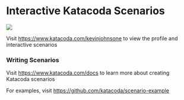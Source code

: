 # Interactive Katacoda Scenarios

[![](http://shields.katacoda.com/katacoda/kevinjohnsone/count.svg)](https://www.katacoda.com/kevinjohnsone "Get your profile on Katacoda.com")

Visit https://www.katacoda.com/kevinjohnsone to view the profile and interactive scenarios

### Writing Scenarios
Visit https://www.katacoda.com/docs to learn more about creating Katacoda scenarios

For examples, visit https://github.com/katacoda/scenario-example
